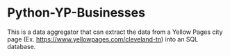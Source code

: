 # Python-YP-Businesses
This is a data aggregator that can extract the data from a Yellow Pages city page (Ex. https://www.yellowpages.com/cleveland-tn) into an SQL database.
